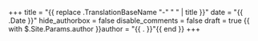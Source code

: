 +++
title = "{{ replace .TranslationBaseName "-" " " | title }}"
date = "{{ .Date }}"
hide_authorbox = false
disable_comments = false
draft = true
{{ with $.Site.Params.author }}author = "{{ . }}"{{ end }}
+++

